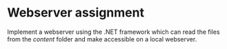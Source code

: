 # Webserver assignment
Implement a webserver using the .NET framework which can read the files from the *content* folder and make accessible on a local webserver.